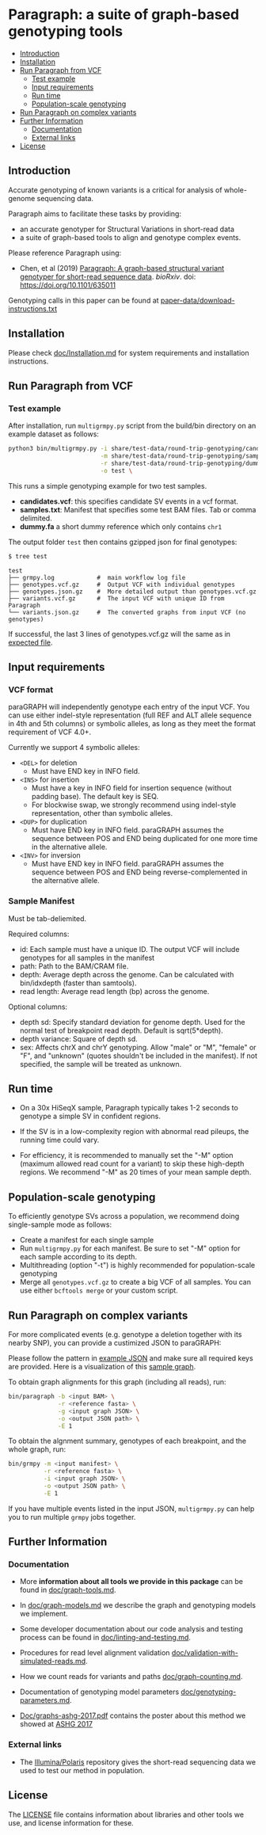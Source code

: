 # Paragraph: a suite of graph-based genotyping tools

<!-- vscode-markdown-toc -->
* [Introduction](#Introduction)
* [Installation](#Installation)
* [Run Paragraph from VCF](#RunParagraphFromVCF)
    * [Test example](#TestExample)
    * [Input requirements](#InputRequirements)
    * [Run time](#RunTime)
    * [Population-scale genotyping](#PopulationScaleGenotyping)
* [Run Paragraph on complex variants](#RunParagraphOnComplexVariants)
* [Further Information](#FurtherInformation)
	* [Documentation](#Documentation)
	* [External links](#ExternalLinks)
* [License](#License)

<!-- vscode-markdown-toc-config
	numbering=false
	autoSave=true
	/vscode-markdown-toc-config -->
<!-- /vscode-markdown-toc -->

## <a name='Introduction'></a>Introduction

Accurate genotyping of known variants is a critical for analysis of whole-genome sequencing data.

Paragraph aims to facilitate these tasks by providing:
- an accurate genotyper for Structural Variations in short-read data
- a suite of graph-based tools to align and genotype complex events.

Please reference Paragraph using:

- Chen, et al (2019) [Paragraph: A graph-based structural variant genotyper for short-read sequence data](https://www.biorxiv.org/content/10.1101/635011v1). *bioRxiv*. doi: https://doi.org/10.1101/635011

Genotyping calls in this paper can be found at [paper-data/download-instructions.txt](paper-data/download-instructions.txt)

## <a name='Installation'></a>Installation

Please check [doc/Installation.md](doc/Installation.md) for system requirements and installation instructions.

## <a name='RunParagraphFromVCF'></a>Run Paragraph from VCF
### <a name='TestExample'></a>Test example
After installation, run `multigrmpy.py` script from the build/bin directory on an example dataset as follows:

```bash
python3 bin/multigrmpy.py -i share/test-data/round-trip-genotyping/candidates.vcf \
                          -m share/test-data/round-trip-genotyping/samples.txt \
                          -r share/test-data/round-trip-genotyping/dummy.fa \
                          -o test \
```

This runs a simple genotyping example for two test samples.
*  **candidates.vcf**: this specifies candidate SV events in a vcf format.
*  **samples.txt**: Manifest that specifies some test BAM files. Tab or comma delimited.
*  **dummy.fa** a short dummy reference which only contains `chr1`

The output folder `test` then contains gzipped json for final genotypes:

```bash
$ tree test
```
```
test
├── grmpy.log            #  main workflow log file
├── genotypes.vcf.gz     #  Output VCF with individual genotypes
├── genotypes.json.gz    #  More detailed output than genotypes.vcf.gz
├── variants.vcf.gz      #  The input VCF with unique ID from Paragraph
└── variants.json.gz     #  The converted graphs from input VCF (no genotypes)
```

If successful, the last 3 lines of genotypes.vcf.gz will the same as in [expected file](share/test-data/round-trip-genotyping/expected-vcf-record.txt).

## <a name='InputRequirements'></a>Input requirements
### VCF format
paraGRAPH will independently genotype each entry of the input VCF. You can use either indel-style representation (full REF and ALT allele sequence in 4th and 5th columns) or symbolic alleles, as long as they meet the format requirement of VCF 4.0+.

Currently we support 4 symbolic alleles:
- `<DEL>` for deletion
    - Must have END key in INFO field.
- `<INS>` for insertion
    - Must have a key in INFO field for insertion sequence (without padding base). The default key is SEQ.
    - For blockwise swap, we strongly recommend using indel-style representation, other than symbolic alleles.
- `<DUP>` for duplication
    - Must have END key in INFO field. paraGRAPH assumes the sequence between POS and END being duplicated for one more time in the alternative allele.
- `<INV>` for inversion
    - Must have END key in INFO field. paraGRAPH assumes the sequence between POS and END being reverse-complemented in the alternative allele.

### Sample Manifest
Must be tab-deliemited.

Required columns:
- id: Each sample must have a unique ID. The output VCF will include genotypes for all samples in the manifest
- path: Path to the BAM/CRAM file.
- depth: Average depth across the genome. Can be calculated with bin/idxdepth (faster than samtools).
- read length: Average read length (bp) across the genome.

Optional columns:

- depth sd: Specify standard deviation for genome depth. Used for the normal test of breakpoint read depth. Default is sqrt(5*depth).
- depth variance: Square of depth sd.
- sex: Affects chrX and chrY genotyping. Allow "male" or "M", "female" or "F", and "unknown" (quotes shouldn't be included in the manifest). If not specified, the sample will be treated as unknown.

## <a name='RunTime'></a>Run time

- On a 30x HiSeqX sample, Paragraph typically takes 1-2 seconds to genotype a simple SV in confident regions.

- If the SV is in a low-complexity region with abnormal read pileups, the running time could vary.

- For efficiency, it is recommended to manually set the "-M" option (maximum allowed read count for a variant) to skip these high-depth regions. We recommend "-M" as 20 times of your mean sample depth.

## <a name='PopulationScaleGenotyping'></a>Population-scale genotyping

To efficiently genotype SVs across a population, we recommend doing single-sample mode as follows:
- Create a manifest for each single sample
- Run `multigrmpy.py` for each manifest. Be sure to set "-M" option for each sample according to its depth.
- Multithreading (option "-t") is highly recommended for population-scale genotyping
- Merge all `genotypes.vcf.gz` to create a big VCF of all samples. You can use either `bcftools merge` or your custom script.

## <a name='RunParagraphOnComplexVariants'></a>Run Paragraph on complex variants
For more complicated events (e.g. genotype a deletion together with its nearby SNP), you can provide a custimized JSON to paraGRAPH:

Please follow the pattern in [example JSON](share/test-data/paragraph/pg-het-ins/pg-het-ins.json) and make sure all required keys are provided. Here is a visualization of this [sample graph](share/test-data/paragraph/pg-het-ins/pg-het-ins.png).

To obtain graph alignments for this graph (including all reads), run:
```bash
bin/paragraph -b <input BAM> \
              -r <reference fasta> \
              -g <input graph JSON> \
              -o <output JSON path> \
              -E 1
```

To obtain the algnment summary, genotypes of each breakpoint, and the whole graph, run:
```bash
bin/grmpy -m <input manifest> \
          -r <reference fasta> \
          -i <input graph JSON> \
          -o <output JSON path> \
          -E 1
```

If you have multiple events listed in the input JSON, `multigrmpy.py` can help you to run multiple `grmpy` jobs together.

## <a name='FurtherInformation'></a>Further Information

### <a name='Documentation'></a>Documentation

*    More **information about all tools we provide in this package** can be found in 
    [doc/graph-tools.md](doc/graph-tools.md).

*   In [doc/graph-models.md](doc/graph-models.md) we describe the graph and genotyping 
    models we implement.

*    Some developer documentation about our code analysis and testing process can be found in 
    [doc/linting-and-testing.md](doc/linting-and-testing.md).

*    Procedures for read level alignment validation 
    [doc/validation-with-simulated-reads.md](doc/validation-with-simulated-reads.md).

*    How we count reads for variants and paths
    [doc/graph-counting.md](doc/graph-counting.md).

*    Documentation of genotyping model parameters
    [doc/genotyping-parameters.md](doc/genotyping-parameters.md).

*   [Doc/graphs-ashg-2017.pdf](doc/graphs-ashg-2017.pdf) contains the poster about this method we showed at 
    [ASHG 2017](http://www.ashg.org/2017meeting/)

### <a name='ExternalLinks'></a>External links

*   The [Illumina/Polaris](https://github.com/Illumina/Polaris) repository gives the
    short-read sequencing data we used to test our method in population.

## <a name='License'></a>License

The [LICENSE](LICENSE) file contains information about libraries and other tools we use, 
and license information for these.

